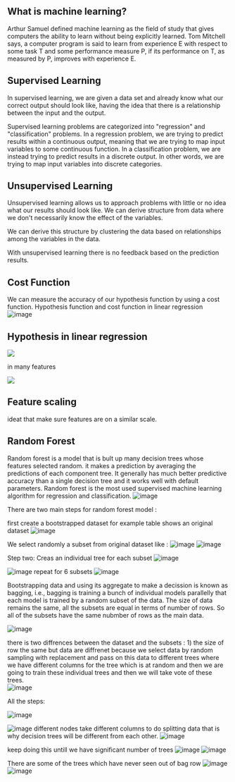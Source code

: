 ## What is machine learning?

Arthur Samuel defined machine learning as the field of study that gives computers the ability to learn without being explicitly learned.
Tom Mitchell says, a computer program is said to learn from experience E with respect to some task T and some performance measure P, if its performance on T, as measured by P, improves with experience E.

## Supervised Learning

In supervised learning, we are given a data set and already know what our correct output should look like, having the idea that there is a relationship between the input and the output.

Supervised learning problems are categorized into "regression" and "classification" problems. In a regression problem, we are trying to predict results within a continuous output, meaning that we are trying to map input variables to some continuous function. In a classification problem, we are instead trying to predict results in a discrete output. In other words, we are trying to map input variables into discrete categories. 

## Unsupervised Learning

Unsupervised learning allows us to approach problems with little or no idea what our results should look like. We can derive structure from data where we don't necessarily know the effect of the variables.

We can derive this structure by clustering the data based on relationships among the variables in the data.

With unsupervised learning there is no feedback based on the prediction results.

## Cost Function
We can measure the accuracy of our hypothesis function by using a cost function. 
 Hypothesis function and cost function in linear regression  
![image](https://user-images.githubusercontent.com/64529936/119698074-29eda280-be51-11eb-8426-9e4cb7715cea.png)

## Hypothesis in linear regression  
<img src="https://render.githubusercontent.com/render/math?math=h(\theta) = \theta_1 x %2B \theta_0">
 
 in many features 
 
 <img src="https://render.githubusercontent.com/render/math?math=h(\theta) = \theta_1 x_1 %2B \theta_2 x_2 %2B \theta_3 x_3 %2B...%2B (\theta_0">
 
 ## Feature scaling 
 ideat that make sure features are on a similar scale.
 
 ## Random Forest
 Random forest is a model that is bult up many decision trees whose features selected random. it makes a prediction by averaging the predictions of each component tree. It generally has much better predictive accuracy than a single decision tree and it works well with default parameters. 
 Random forest is the most used supervised machine learning algorithm for regression and classification.
 ![image](https://user-images.githubusercontent.com/64529936/122762647-d4fd4a80-d29d-11eb-876e-20e00f6feb0c.png)
 
 There are two main steps for random forest model : 
 
 first create a bootstrapped dataset 
 for example table shows an original dataset
 ![image](https://user-images.githubusercontent.com/64529936/122763168-50f79280-d29e-11eb-9263-9b7faaf80300.png)
 
 We select randomly a subset from original dataset like :
 ![image](https://user-images.githubusercontent.com/64529936/122763332-81d7c780-d29e-11eb-9a08-c55b57946f16.png)
![image](https://user-images.githubusercontent.com/64529936/122763467-a764d100-d29e-11eb-9451-16efb296da75.png)



Step two: Creas an individual tree for each subset
![image](https://user-images.githubusercontent.com/64529936/122767500-07f60d00-d2a3-11eb-9914-13ee7f2f131d.png)

![image](https://user-images.githubusercontent.com/64529936/122767631-26f49f00-d2a3-11eb-9d65-aa3b7e5b264a.png)
repeat for 6 subsets 
![image](https://user-images.githubusercontent.com/64529936/122769295-bcdcf980-d2a4-11eb-9513-e5bea7c81a85.png)


Bootstrapping data and using its aggregate to make a decission is known as bagging, i.e., bagging is training a bunch of individual models parallelly that each model is trained by a random subset of the data. 
The size of data remains the same,  all the subsets are equal in terms of number of rows. So all of the subsets have the same nubmber of rows as the main data.

![image](https://user-images.githubusercontent.com/64529936/122768377-d3cf1c00-d2a3-11eb-876f-5704633bebbe.png)

there is two diffrences between the dataset and the subsets : 1) the size of row the same but data are diffrenet because we select data by random sampling with replacement and pass on this data to different trees where we have different columns for the tree which is at random and then we are going to train these individual trees and then we will take vote of these trees.  
![image](https://user-images.githubusercontent.com/64529936/122767160-a59d0c80-d2a2-11eb-92f2-3c3cc62b85ac.png)

All the steps:

![image](https://user-images.githubusercontent.com/64529936/122772926-26aad280-d2a8-11eb-85e9-6f65eafe384c.png)

![image](https://user-images.githubusercontent.com/64529936/122774693-b4d38880-d2a9-11eb-9b8b-1193de60235c.png)
different nodes take different columns to do splitting data that is why decision trees will be different from each other. 
![image](https://user-images.githubusercontent.com/64529936/122774801-cf0d6680-d2a9-11eb-8499-56e5203e738c.png)

keep doing this untill we have significant number of trees 
![image](https://user-images.githubusercontent.com/64529936/122776348-50192d80-d2ab-11eb-8c27-9d46d15471a8.png)
![image](https://user-images.githubusercontent.com/64529936/122776454-67f0b180-d2ab-11eb-8171-4a9c7fdee9fd.png)

There are some of the trees which have never seen out of bag row
![image](https://user-images.githubusercontent.com/64529936/122780402-1b0eda00-d2af-11eb-8434-333be775855c.png)
![image](https://user-images.githubusercontent.com/64529936/122780570-41347a00-d2af-11eb-9e66-ab2a324ac508.png)









 

 
 

 
    
